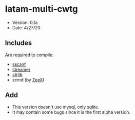 # latam-multi-cwtg
- Version: 0.1a
- Date: 4/27/20

## Includes
Are required to compile:
- [sscanf](https://github.com/maddinat0r/sscanf)
- [streamer](https://github.com/samp-incognito/samp-streamer-plugin)
- [strlib](https://github.com/oscar-broman/strlib)
- zcmd (by [ZeeX](https://:github.com/Zeex))

## Add
- This version doesn't use mysql, only sqlite.
- It may contain some bugs since it is the first alpha version.
